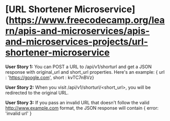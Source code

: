 # [URL Shortener Microservice](https://www.freecodecamp.org/learn/apis-and-microservices/apis-and-microservices-projects/url-shortener-microservice

**User Story 1:** You can POST a URL to /api/v1/shorturl and get a JSON response with original_url and short_url properties. Here's an example: { url : 'https://google.com', short : kvTC7nBVz}

**User Story 2:** When you visit /api/v1/shorturl/<short_url>, you will be redirected to the original URL.

**User Story 3:** If you pass an invalid URL that doesn't follow the valid http://www.example.com format, the JSON response will contain { error: 'invalid url' }